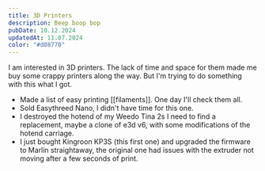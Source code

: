 ```yaml
---
title: 3D Printers
description: Beep boop bop
pubDate: 10.12.2024
updatedAt: 11.07.2024
color: "#d08770"
---
```

I am interested in 3D printers. The lack of time and space for them made me buy some crappy printers along the way. But I'm trying to do something with this what I got.

- Made a list of easy printing [[filaments]]. One day I'll check them all.
- Sold Easythreed Nano, I didn't have time for this one.
- I destroyed the hotend of my Weedo Tina 2s I need to find a replacement, maybe a clone of e3d v6, with some modifications of the hotend carriage. 
- I just bought Kingroon KP3S (this first one) and upgraded the firmware to Marlin straightaway, the original one had issues with the extruder not moving after a few seconds of print.